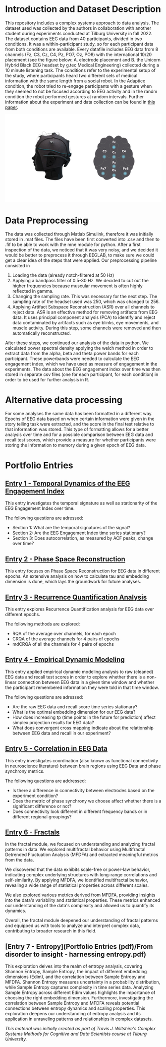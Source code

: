 # Introduction and Dataset Description
This repository includes a complex systems approach to data analysis. 
The dataset used was collected by the authors in collaboration with another student during experiments conducted at Tilburg University in fall 2022.
The dataset contains EEG data from 40 participants, divided in two conditions. It was a within-participant study, so for each participant data from both conditions are available. Every datafile includes EEG data from 8 channels (Fz, C3, Cz, C4, Pz, PO7, Oz, PO8) with the international 10/20 placement (see the figure below: A. electrode placement and B. the Unicorn Hybrid Black EEG headset by g.tec Medical Engineering) collected during a 10 minute listening task. The conditions refer to the experimental setup of the study, where participants heard two different sets of medical information with the same length from a social robot. In the Adaptice condition, the robot tried to re-engage participants with a gesture when they seemed to not be focused according to EEG activity and in the randm condition the robot performed gestures at random intervals. Further information about the experiment and data collection can be found in [this paper](https://dl.acm.org/doi/abs/10.1145/3568294.3580110).

![alt text](EEG.png "EEG Setup")

# Data Preprocessing
The data was collected through Matlab Simulink, therefore it was initially stored in .mat files. The files have been first converted into .csv and then to .fif to be able to work with the mne module for python. After a first inspection of the data, we noticed that it was very noisy, and we decided it would be better to preprocess it through EEGLAB, to make sure we could get a clear idea of the steps that were applied. 
Our preprocessing pipeline consisted in
1) Loading the data (already notch-filtered at 50 Hz)
2) Applying a bandpass filter of 0.5-30 Hz. We decided to cut out the higher frequencies because muscular movement is often highly reflected in gamma.
3) Changing the sampling rate. This was necessary for the next step. The sampling rate of the headset used was 250, which was changed to 256.
4) Applying Artifact Subspace Reconstruction (ASR) over all channels to reject data. ASR is an effective method for removing artifacts from EEG data. It uses principal component analysis (PCA) to identify and reject data contaminated by artifacts such as eye blinks, eye movements, and muscle activity. During this step, some channels were removed and then automatically reconstructed.

After these steps, we continued our analysis of the data in python. We calculated power spectral density applying the welch method in order to extract data from the alpha, beta and theta power bands for each participant. These powerbands were needed to calculate the EEG engagement index, which we have used as measure of engagement in the experiments. The data about the EEG engagement index over time was then stored in separate csv files (one for each participant, for each condition) in order to be used for further analysis in R. 

# Alternative data processing
For some analyses the same data has been formatted in a different way. Epochs of EEG data based on when certain information were given in the story telling task were extracted, and the score in the final test relative to that information was stored. This type of formatting allows for a better analysis over time and for a possible comparison between EEG data and recall test scores, which provide a measure for whether participants were storing the information to memory during a given epoch of EEG data.

# Portfolio Entries

## [Entry 1 - Temporal Dynamics of the EEG Engagement Index ](Portfolio%20Entries%20(pdf)/Temporal%20Dynamics.pdf)
This entry investigates the temporal signature as well as stationarity of the EEG Engagement Index over time.

The following questions are adressed: 

- Section 1: What are the temporal signatures of the signal?
- Section 2: Are the EEG Engagement Index time series stationary?
- Section 3: Does autocorrelation, as measured by ACF peaks, change over time?

## [Entry 2 - Phase Space Reconstruction](Portfolio%20Entries%20(pdf)/PhaseSpaceReconstruction.pdf)
This entry focuses on Phase Space Reconstruction for EEG data in different epochs.
An extensive analysis on how to calculate tau and embedding dimension is done, which lays the groundwork for future analyses.

## [Entry 3 - Recurrence Quantification Analysis](Portfolio%20Entries%20(pdf)/RecurrenceQuantificationAnalysis.pdf)
This entry explores Recurrence Quantification analysis for EEG data over different epochs.

The following methods are explored:
- RQA of the average over channels, for each epoch
- CRQA of the average channels for 4 pairs of epochs
- mdCRQA of all the channels for 4 pairs of epochs

## [Entry 4 - Empirical Dynamic Modeling](Portfolio%20Entries%20(pdf)/Empirical_Dynamic_Modeling.pdf)
This entry applied empirical dynamic modeling analysis to raw (cleaned) EEG data and recall test scores in order to explore whether there is a non-linear connection between EEG data in a given time window and whether the participant remembered information they were told in that time window.

The following questions are adressed: 

- Are the raw EEG data and recall score time series stationary? 
- What is the optimal embedding dimension for our EEG data?
- How does increasing tp (time points in the future for prediction) affect simplex projection results for EEG data?
- What does convergent cross mapping indicate about the relationship between EEG data and recall in our experiment? 

## [Entry 5 - Correlation in EEG Data](Portfolio%20Entries%20(code)/Correlation_in_EEG_Data.ipynb)
This entry investigates coordination (also known as functional connectivity in neuroscience literature) between brain regions using EEG Data and phase synchrony metrics. 

The following questions are addressed:

- Is there a difference in connectivity between electrodes based on the experiment condition?
- Does the metric of phase synchrony we choose affect whether there is a significant difference or not?
- Does connectivity look different in different frequency bands or in different regional groupings?

## [Entry 6 - Fractals](Portfolio%20Entries%20(pdf)/Fractals.pdf)
In the fractal module, we focused on understanding and analyzing fractal patterns in data. We explored multifractal behavior using Multifractal Detrended Fluctuation Analysis (MFDFA) and extracted meaningful metrics from the data.

We discovered that the data exhibits scale-free or power-law behavior, indicating complex underlying structures with long-range correlations and self-similarity. By applying MFDFA, we identified multifractal behavior, revealing a wide range of statistical properties across different scales.

We also explored various metrics derived from MFDFA, providing insights into the data's variability and statistical properties. These metrics enhanced our understanding of the data's complexity and allowed us to quantify its dynamics.

Overall, the fractal module deepened our understanding of fractal patterns and equipped us with tools to analyze and interpret complex data, contributing to broader research in this field.

## [Entry 7 - Entropy](Portfolio Entries (pdf)/From disorder to insight - harnessing entropy.pdf)
This exploration delves into the realm of entropy analysis, covering Shannon Entropy, Sample Entropy, the impact of different embedding dimensions (Edim), and the correlation between Sample Entropy and MFDFA. Shannon Entropy measures uncertainty in a probability distribution, while Sample Entropy captures complexity in time series data. Analyzing Sample Entropy across different Edim values highlights the importance of choosing the right embedding dimension. Furthermore, investigating the correlation between Sample Entropy and MFDFA reveals potential connections between entropy dynamics and scaling properties. This exploration deepens our understanding of entropy analysis and its application in unraveling patterns and relationships in complex datasets.

_This material was initially created as part of Travis J. Wiltshire's Complex Systems Methods for Cognitive and Data Scientists course at Tilburg University._






